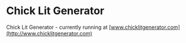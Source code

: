 # Chick Lit Generator
Chick Lit Generator - currently running at [www.chicklitgenerator.com](http://www.chicklitgenerator.com)
